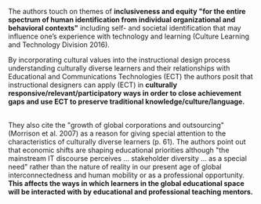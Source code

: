 The authors touch on themes of **inclusiveness and equity "for the entire spectrum of human identification from individual organizational and behavioral contexts"** including self- and societal identification that may influence one’s experience with technology and learning (Culture Learning and Technology Division 2016). 

By incorporating cultural values into the instructional design process understanding culturally diverse learners and their relationships with Educational and Communications Technologies (ECT) the authors posit that instructional designers can apply (ECT) in **culturally responsive/relevant/participatory ways in order to close achievement gaps and use ECT to preserve traditional knowledge/culture/language.**</p>  <p><br>They also cite the "growth of global corporations and outsourcing" (Morrison et al. 2007) as a reason for giving special attention to the characteristics of culturally diverse learners (p. 61). The authors point out that economic shifts are shaping educational priorities although "the mainstream IT discourse perceives … stakeholder diversity ... as a special need" rather than the nature of reality in our present age of global interconnectedness and human mobility or as a professional opportunity. **This affects the ways in which learners in the global educational space will be interacted with by educational and professional teaching mentors.**